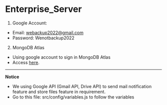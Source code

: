 # Enterprise_Server

1. Google Account:

- Email: webackup2022@gmail.com
- Password: Wenotbackup2022

2. MongoDB Atlas

- Using google account to sign in MongoDB Atlas
- Access [here](https://www.mongodb.com/atlas/database).

---

**Notice**

- We using Google API (Gmail API, Drive API) to send mail notification feature and store files feature in requirement.
- Go to this file: src/config/variables.js to follow the variables

